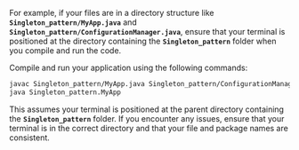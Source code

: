 For example, if your files are in a directory structure like **`Singleton_pattern/MyApp.java`** and **`Singleton_pattern/ConfigurationManager.java`**, ensure that your terminal is positioned at the directory containing the **`Singleton_pattern`** folder when you compile and run the code.

Compile and run your application using the following commands:

```bash
javac Singleton_pattern/MyApp.java Singleton_pattern/ConfigurationManager.java
java Singleton_pattern.MyApp

```

This assumes your terminal is positioned at the parent directory containing the **`Singleton_pattern`** folder. If you encounter any issues, ensure that your terminal is in the correct directory and that your file and package names are consistent.
